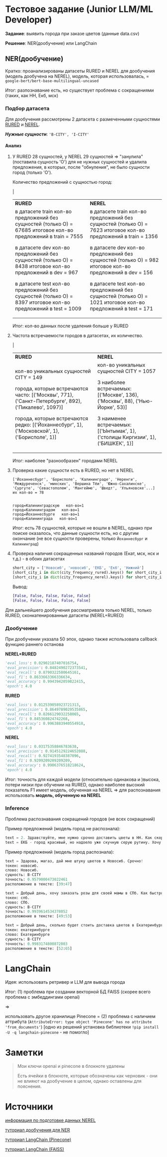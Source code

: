 # Тестовое задание (Junior LLM/ML Developer)

**Задание**: выявить города при заказе цветов (данные data.csv)

**Решение**: NER(дообучение) или LangChain

## NER(дообучение)
Кратко: проанализированы датасеты RURED и NEREL для дообучения (модель дообучена на NEREL), модель, которая использовалась, = `google-bert/bert-base-multilingual-uncased`

Итог: разпознавание есть, но существует проблема с сокращениями (таких, как НН, Екб, мск)
### Подбор датасета
Для дообучения рассмотрены 2 датасета с размеченными сущностями [RURED](https://github.com/InstituteForIndustrialEconomics/rured) и [NEREL](https://github.com/nerel-ds/NEREL). 

***Нужные сущности***: `'B-CITY', 'I-CITY'`

#### Анализ
<ol>

<li>У RURED 28 сущностей, у NEREL 29 сущностей => "занулила" (поставила сущность 'O') для не нужных сущностей и удалила предложения, в которых, после "обнуления", не было сущности город (только 'O').

Количество предложений с сущностью город:

|<table class="iksweb">
	<tbody>
		<tr>
			<td>**RURED**</td>
			<td>**NEREL**</td>
		</tr>
		<tr>
			<td>
в датасете train кол-во предложений без сущностей (только О) = 67685
итоговое кол-во предложений в train = 7555 



в датасете dev кол-во предложений без сущностей (только О) = 8438
итоговое кол-во предложений в dev = 967

в датасете test кол-во предложений без сущностей (только О) = 8397
итоговое кол-во предложений в test = 1009

</td>
			<td>
в датасете train кол-во предложений без сущностей (только О) = 7623
итоговое кол-во предложений в train = 1356

в датасете dev кол-во предложений без сущностей (только О) = 982
итоговое кол-во предложений в dev = 156

в датасете test кол-во предложений без сущностей (только О) = 1021
итоговое кол-во предложений в test = 171

</td>
		</tr>
	</tbody>
</table>
Итог: кол-во данных после удаления больше у RURED</li>
<li>Частота встречаемости городов в датасетах, их количество.

|<table class="iksweb">
	<tbody>
		<tr>
			<td>**RURED**</td>
			<td>**NEREL**</td>
		</tr>
		<tr>
			<td>
кол-во уникальных сущностей CITY = 149

города, которые встречаются часто:
[('Москвы', 771), ('Санкт-Петербурге', 892), ('Пикалево', 1097)]

города, которые встречаются редко:
[('Йоханнесбург', 1), ('Московской', 1), ('Борисполе', 1)]
</td>
			<td>
кол-во уникальных сущностей CITY = 1057

3 наиболее встречаемых:
[('Москве', 136), ('Москвы', 88), ('Нью-Йорке', 53)]

3 наименее встречаемых:
[('Ынтымак', 1), ('столицы Киргизии', 1), ('БИШКЕК', 1)]

</td>
		</tr>
	</tbody>
</table>
Итог: наиболее "разнообразен" городами NEREL</li>

<li>Проверка какие сущности есть в RURED, но нет в NEREL

```сущности, которые есть в RURED, но нет в NEREL:
['Йоханнесбург', 'Борисполе', 'Калининграде', 'Неренги', 'Междуреченск', 'минских', 'Вершина Тёи', 'Южно-Сахалинске', 'Сургуте', 'Севастополем', 'Мангейме', 'Шведт', 'Ульяновске'...]
их кол-во = 78


город=Калининградскую   кол-во=1
город=Калининградом   кол-во=1
город=Йоханнесбурге   кол-во=1
город=Калининграда   кол-во=1
```
Итог: есть 78 сущностей, которые не вошли в NEREL, однако при поиске оказалось, что данные сущности есть, но с другим окончание (не все сущности проверены, только `Йоханнесбург` и `Калининград`)</li>

<li>Проверка наличия сокращенных названий городов (Екат, мск, нск и т.д.) - в обоих датасетах

```python
short_city = ['Новосиб', 'новосиб', 'ЕКБ', 'Екб', 'Нижний']
[short_city_i in dict(city_frequency_rured).keys() for short_city_i in short_city]
[short_city_i in dict(city_frequency_nerel).keys() for short_city_i in short_city]
```
Вывод:
```python
[False, False, False, False, False]
[False, False, False, False, False]

```
</li>


</ol>
Для дальнейшего дообучения рассматривала только NEREL, только RURED, сконкатенированные датасеты (NEREL+RURED)

### Дообучение
При дообучении указала 50 эпох, однако также использовала callback функцию раннего останова

**NEREL+RURED**
```python
'eval_loss': 0.02902187407016754,
'eval_precision': 0.8482490272373541,
'eval_recall': 0.8790322580645161,
'eval_f1': 0.8633663366336634,
'eval_accuracy': 0.9943942059822415,
'epoch': 4.0
```
**RURED**
```python
'eval_loss': 0.012539058923721313,
'eval_precision': 0.8649789029535865,
'eval_recall': 0.8266129032258065,
'eval_f1': 0.845360824742268,
'eval_accuracy': 0.9963883940554918,
'epoch': 4.0
```
**NEREL**

```python
'eval_loss': 0.03175358846783638,
'eval_precision': 0.9145129224652088,
'eval_recall': 0.9274193548387096,
'eval_f1': 0.9209209209209209,
'eval_accuracy': 0.9906376518218624,
'epoch': 4.0
```
Итог: точность для каждой модели (относительно одинакова и )высока, потери низки при обучении на RURED, однако наиболее высокий показатель F1 имеет модель, обученная на NEREL => для распознавания использовать **модель, обученную на NEREL**

### Inference
Проблема распознавания сокращений городов (не всех сокращений)

Пример предложений (модель город не распознала):
```python
text = 2. Здравствуйте, мне нужно срочно доставить цветы в НН. Как скоро вы сможете это сделать?
text = ЕКБ - город красивый, но надоело уже скучную серую рутину. Хочу подарить себе радость и заказать цветы. Какие у вас варианты для доставки?
```

Пример предложений (модель город распознала):
```python
text = Здарова, магаз, дай мне штуку цветов в Новосиб. Срочно!
токен: новосиб.
слово: Новосиб.
сущность: B-CITY
точность: 0.9579000473022461
расположение в тексте: [39:47]

text = Добрый день, хочу заказать розы для своей мамы в СПб. Как быстро можно осуществить доставку?
токен: спб.
слово: СПб.
сущность: B-CITY
точность: 0.9939614534378052
расположение в тексте: [49:53]

text = Добрый день, сколько будет стоить доставка цветов в Екатеринбурге на следующей неделе?#
токен: екатеринбурге
слово: Екатеринбурге
сущность: B-CITY
точность: 0.9983174800872803
расположение в тексте: [52:65]
```


# LangChain
Идея: использовать ретривер и LLM для вывода города

Итог: (1) проблема при создании векторной БД FAISS (скорее всего проблема с эмбеддингами openai) 

=> 

использовать другое хранилище Pinecone = (2) проблема с наличием аттрибута (`AttributeError: type object 'Pinecone' has no attribute 'from_documents'`) [одно из решений установка библиотеки `!pip install -U -q langchain-pinecone` - не помогло]

# Заметки
>Мои ключи openai и pinecone в блокноте удалены
>
>Есть ячейки в блокноте, которые обозначены как черновик - они не влияют на дообучение в целом, однако оставлены для пояснения.

# Источники
[информация по подготовке данных NEREL](https://huggingface.co/datasets/surdan/nerel_short/blob/main/Prepare_original_data.ipynb())

[туториал дообучения для NER](https://github.com/huggingface/notebooks/blob/main/examples/token_classification.ipynb)

[туториал LangChain (Pinecone)](https://www.machinelearningnuggets.com/how-to-build-llm-applications-with-langchain-and-openai/)

[туториал LangChain (FAISS)](https://habr.com/ru/articles/729664/)